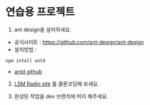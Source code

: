 # 연습용 프로젝트

1. ant design을 설치하세요.

- 공식사이트 : https://github.com/ant-design/ant-design
- 설치방법 :

```
npm intall antd
```

- [antd github](https://github.com/ant-design/ant-design#-install)

2. [LSM Radio site](https://www.lsmradio.com) 를 클론코딩해 보세요.

3. 완성된 작업을 dev 브랜치에 머지 해주세요.
